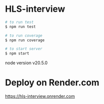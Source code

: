 # HLS-interview

```bash
# to run test
$ npm run test

# to run coverage
$ npm run coverage

# to start server
$ npm start
```

node version v20.5.0

# Deploy on Render.com

https://hls-interview.onrender.com
